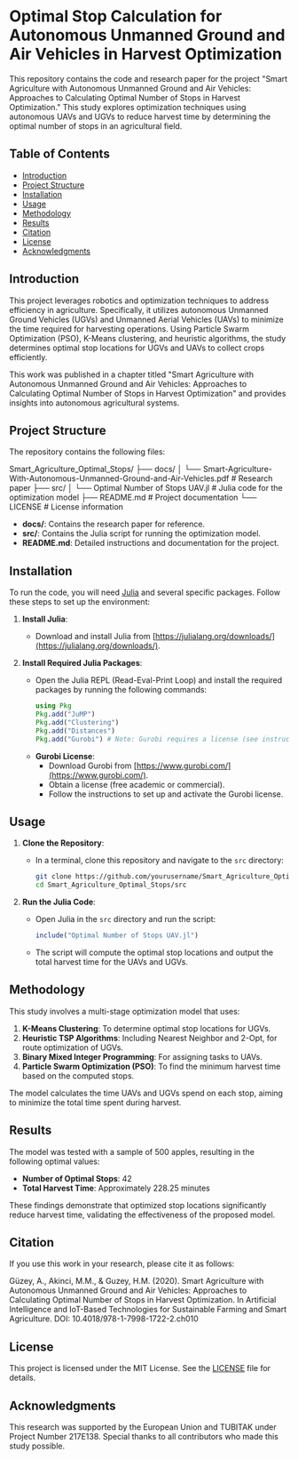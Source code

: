 # Optimal Stop Calculation for Autonomous Unmanned Ground and Air Vehicles in Harvest Optimization

This repository contains the code and research paper for the project "Smart Agriculture with Autonomous Unmanned Ground and Air Vehicles: Approaches to Calculating Optimal Number of Stops in Harvest Optimization." This study explores optimization techniques using autonomous UAVs and UGVs to reduce harvest time by determining the optimal number of stops in an agricultural field.

## Table of Contents

- [Introduction](#introduction)
- [Project Structure](#project-structure)
- [Installation](#installation)
- [Usage](#usage)
- [Methodology](#methodology)
- [Results](#results)
- [Citation](#citation)
- [License](#license)
- [Acknowledgments](#acknowledgments)

## Introduction

This project leverages robotics and optimization techniques to address efficiency in agriculture. Specifically, it utilizes autonomous Unmanned Ground Vehicles (UGVs) and Unmanned Aerial Vehicles (UAVs) to minimize the time required for harvesting operations. Using Particle Swarm Optimization (PSO), K-Means clustering, and heuristic algorithms, the study determines optimal stop locations for UGVs and UAVs to collect crops efficiently.

This work was published in a chapter titled "Smart Agriculture with Autonomous Unmanned Ground and Air Vehicles: Approaches to Calculating Optimal Number of Stops in Harvest Optimization" and provides insights into autonomous agricultural systems.

## Project Structure

The repository contains the following files:

Smart_Agriculture_Optimal_Stops/
├── docs/
│   └── Smart-Agriculture-With-Autonomous-Unmanned-Ground-and-Air-Vehicles.pdf  # Research paper
├── src/
│   └── Optimal Number of Stops UAV.jl                                          # Julia code for the optimization model
├── README.md                                                                   # Project documentation
└── LICENSE                                                                     # License information



- **docs/**: Contains the research paper for reference.
- **src/**: Contains the Julia script for running the optimization model.
- **README.md**: Detailed instructions and documentation for the project.

## Installation

To run the code, you will need [Julia](https://julialang.org/) and several specific packages. Follow these steps to set up the environment:

1. **Install Julia**:
   - Download and install Julia from [https://julialang.org/downloads/](https://julialang.org/downloads/).

2. **Install Required Julia Packages**:
   - Open the Julia REPL (Read-Eval-Print Loop) and install the required packages by running the following commands:
     ```julia
     using Pkg
     Pkg.add("JuMP")
     Pkg.add("Clustering")
     Pkg.add("Distances")
     Pkg.add("Gurobi") # Note: Gurobi requires a license (see instructions below).
     ```
   - **Gurobi License**:
     - Download Gurobi from [https://www.gurobi.com/](https://www.gurobi.com/).
     - Obtain a license (free academic or commercial).
     - Follow the instructions to set up and activate the Gurobi license.

## Usage

1. **Clone the Repository**:
   - In a terminal, clone this repository and navigate to the `src` directory:
     ```bash
     git clone https://github.com/yourusername/Smart_Agriculture_Optimal_Stops.git
     cd Smart_Agriculture_Optimal_Stops/src
     ```

2. **Run the Julia Code**:
   - Open Julia in the `src` directory and run the script:
     ```julia
     include("Optimal Number of Stops UAV.jl")
     ```
   - The script will compute the optimal stop locations and output the total harvest time for the UAVs and UGVs.

## Methodology

This study involves a multi-stage optimization model that uses:
1. **K-Means Clustering**: To determine optimal stop locations for UGVs.
2. **Heuristic TSP Algorithms**: Including Nearest Neighbor and 2-Opt, for route optimization of UGVs.
3. **Binary Mixed Integer Programming**: For assigning tasks to UAVs.
4. **Particle Swarm Optimization (PSO)**: To find the minimum harvest time based on the computed stops.

The model calculates the time UAVs and UGVs spend on each stop, aiming to minimize the total time spent during harvest.

## Results

The model was tested with a sample of 500 apples, resulting in the following optimal values:
- **Number of Optimal Stops**: 42
- **Total Harvest Time**: Approximately 228.25 minutes

These findings demonstrate that optimized stop locations significantly reduce harvest time, validating the effectiveness of the proposed model.

## Citation

If you use this work in your research, please cite it as follows:

Güzey, A., Akinci, M.M., & Guzey, H.M. (2020). Smart Agriculture with Autonomous Unmanned Ground and Air Vehicles: Approaches to Calculating Optimal Number of Stops in Harvest Optimization. In Artificial Intelligence and IoT-Based Technologies for Sustainable Farming and Smart Agriculture. DOI: 10.4018/978-1-7998-1722-2.ch010


## License

This project is licensed under the MIT License. See the [LICENSE](LICENSE) file for details.

## Acknowledgments

This research was supported by the European Union and TUBITAK under Project Number 217E138. Special thanks to all contributors who made this study possible.

